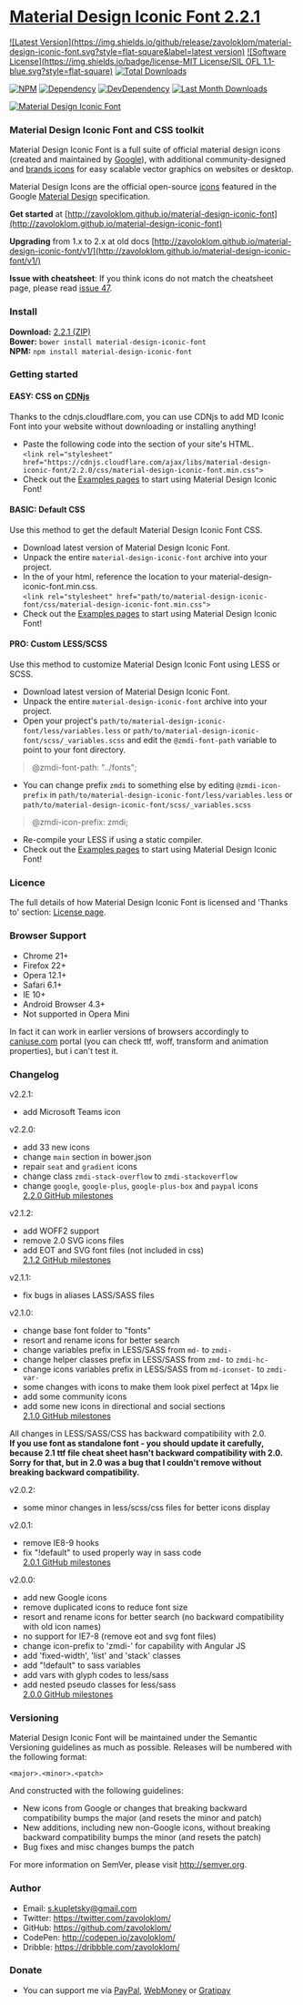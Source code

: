 # [Material Design Iconic Font 2.2.1](http://zavoloklom.github.io/material-design-iconic-font)

[![Latest Version](https://img.shields.io/github/release/zavoloklom/material-design-iconic-font.svg?style=flat-square&label=latest version)](https://github.com/zavoloklom/material-design-iconic-font/tags)
[![Software License](https://img.shields.io/badge/license-MIT License/SIL OFL 1.1-blue.svg?style=flat-square)](LICENSE)
[![Total Downloads](https://img.shields.io/github/downloads/zavoloklom/material-design-iconic-font/latest/total.svg)](https://github.com/zavoloklom/material-design-iconic-font/tags)

[![NPM](https://img.shields.io/npm/v/material-design-iconic-font.svg?style=flat-square)](https://www.npmjs.com/package/material-design-iconic-font)
[![Dependency](https://img.shields.io/david/zavoloklom/material-design-iconic-font.svg?style=flat-square)](https://david-dm.org/zavoloklom/material-design-iconic-font)
[![DevDependency](https://img.shields.io/david/dev/zavoloklom/material-design-iconic-font.svg?style=flat-square)](https://david-dm.org/zavoloklom/material-design-iconic-font#info=devDependencies)
[![Last Month Downloads](https://img.shields.io/npm/dm/material-design-iconic-font.svg?style=flat-square)](https://www.npmjs.com/package/material-design-iconic-font)

[![Material Design Iconic Font](http://zavoloklom.github.io/material-design-iconic-font/img/Material-Design-Iconic-Font.png)](http://zavoloklom.github.io/material-design-iconic-font/)

### Material Design Iconic Font and CSS toolkit

Material Design Iconic Font is a full suite of official material design icons (created and maintained by [Google](https://github.com/google/material-design-icons)), with additional community-designed and [brands icons](https://github.com/zavoloklom/material-design-iconic-font/tree/master/svg/brands) for easy scalable vector graphics on websites or desktop.

Material Design Icons are the official open-source [icons](http://www.google.com/design/spec/resources/sticker-sheets.html#sticker-sheets-components) featured in the Google [Material Design](http://www.google.com/design/spec) specification.

**Get started** at [http://zavoloklom.github.io/material-design-iconic-font](http://zavoloklom.github.io/material-design-iconic-font)

**Upgrading** from 1.x to 2.x at old docs [http://zavoloklom.github.io/material-design-iconic-font/v1/](http://zavoloklom.github.io/material-design-iconic-font/v1/)

**Issue with cheatsheet**: If you think icons do not match the cheatsheet page, please read [issue 47](https://github.com/zavoloklom/material-design-iconic-font/issues/47).

### Install
**Download:**    [2.2.1 (ZIP)](https://github.com/zavoloklom/material-design-iconic-font/releases/download/2.2.0/material-design-iconic-font.zip)   
**Bower:**       `bower install material-design-iconic-font`   
**NPM:**         `npm install material-design-iconic-font`

### Getting started
#### EASY: CSS on [CDNjs](https://cdnjs.com/libraries/material-design-iconic-font)
Thanks to the cdnjs.cloudflare.com, you can use CDNjs to add MD Iconic Font into your website without downloading or installing anything!   
- Paste the following code into the <head> section of your site's HTML.  
`<link rel="stylesheet" href="https://cdnjs.cloudflare.com/ajax/libs/material-design-iconic-font/2.2.0/css/material-design-iconic-font.min.css">`   
- Check out the [Examples pages](http://zavoloklom.github.io/material-design-iconic-font/examples.html) to start using Material Design Iconic Font!   

#### BASIC: Default CSS
Use this method to get the default Material Design Iconic Font CSS.   
- Download latest version of Material Design Iconic Font.   
- Unpack the entire `material-design-iconic-font` archive into your project.   
- In the <head> of your html, reference the location to your material-design-iconic-font.min.css.   
`<link rel="stylesheet" href="path/to/material-design-iconic-font/css/material-design-iconic-font.min.css">`   
- Check out the [Examples pages](http://zavoloklom.github.io/material-design-iconic-font/examples.html) to start using Material Design Iconic Font!   

#### PRO: Custom LESS/SCSS
Use this method to customize Material Design Iconic Font using LESS or SCSS.   
- Download latest version of Material Design Iconic Font.   
- Unpack the entire `material-design-iconic-font` archive into your project.   
- Open your project's `path/to/material-design-iconic-font/less/variables.less` or `path/to/material-design-iconic-font/scss/_variables.scss` and edit the `@zmdi-font-path` variable to point to your font directory.   

> @zmdi-font-path:   "../fonts";

- You can change prefix `zmdi` to something else by editing `@zmdi-icon-prefix` in `path/to/material-design-iconic-font/less/variables.less` or `path/to/material-design-iconic-font/scss/_variables.scss`

> @zmdi-icon-prefix:       zmdi;

- Re-compile your LESS if using a static compiler.
- Check out the [Examples pages](http://zavoloklom.github.io/material-design-iconic-font/examples.html) to start using Material Design Iconic Font!

### Licence
The full details of how Material Design Iconic Font is licensed and 'Thanks to' section: [License page](http://zavoloklom.github.io/material-design-iconic-font/license.html).

### Browser Support
- Chrome 21+   
- Firefox 22+   
- Opera 12.1+   
- Safari 6.1+   
- IE 10+   
- Android Browser 4.3+   
- Not supported in Opera Mini   

In fact it can work in earlier versions of browsers accordingly to [caniuse.com](http://caniuse.com/) portal (you can check ttf, woff, transform and animation properties), but i can't test it.

### Changelog   
v2.2.1:
- add Microsoft Teams icon
 
v2.2.0:   
- add 33 new icons   
- change `main` section in bower.json   
- repair `seat` and `gradient` icons   
- change class `zmdi-stack-overflow` to `zmdi-stackoverflow`   
- change `google`, `google-plus`, `google-plus-box` and `paypal` icons   
[2.2.0 GitHub milestones](https://github.com/zavoloklom/material-design-iconic-font/issues?milestone=5&page=1&state=closed)  

v2.1.2:   
- add WOFF2 support    
- remove 2.0 SVG icons files
- add EOT and SVG font files (not included in css)   
[2.1.2 GitHub milestones](https://github.com/zavoloklom/material-design-iconic-font/issues?milestone=6&page=1&state=closed)    

v2.1.1:   
- fix bugs in aliases LASS/SASS files   

v2.1.0:   
- change base font folder to "fonts"   
- resort and rename icons for better search   
- change variables prefix in LESS/SASS from ```md-``` to ```zmdi-```   
- change helper classes prefix in LESS/SASS from ```zmd-``` to ```zmdi-hc-```   
- change icons variables prefix in LESS/SASS from ```md-iconset-``` to ```zmdi-var-```   
- some changes with icons to make them look pixel perfect at 14px lie   
- add some community icons   
- add some new icons in directional and social sections   
[2.1.0 GitHub milestones](https://github.com/zavoloklom/material-design-iconic-font/issues?milestone=4&page=1&state=closed)    

All changes in LESS/SASS/CSS has backward compatibility with 2.0.    
**If you use font as standalone font - you should update it carefully, because 2.1 ttf file cheat sheet hasn't backward compatibility with 2.0. Sorry for that, but in 2.0 was a bug that I couldn't remove without breaking backward compatibility.**    

v2.0.2:   
- some minor changes in less/scss/css files for better icons display    

v2.0.1:   
- remove IE8-9 hooks   
- fix "!default" to used properly way in sass code   
[2.0.1 GitHub milestones](https://github.com/zavoloklom/material-design-iconic-font/issues?milestone=2&page=1&state=closed)

v2.0.0:   
- add new Google icons   
- remove duplicated icons to reduce font size   
- resort and rename icons for better search (no backward compatibility with old icon names)  
- no support for IE7-8 (remove eot and svg font files)   
- change icon-prefix to 'zmdi-' for capability with Angular JS   
- add 'fixed-width', 'list' and 'stack' classes  
- add "!default" to sass variables   
- add vars with glyph codes to less/sass   
- add nested pseudo classes for less/sass   
[2.0.0 GitHub milestones](https://github.com/zavoloklom/material-design-iconic-font/issues?milestone=3&page=1&state=closed)

### Versioning
Material Design Iconic Font will be maintained under the Semantic Versioning guidelines as much as possible. Releases will be numbered with the following format:

`<major>.<minor>.<patch>`

And constructed with the following guidelines:

* New icons from Google or changes that breaking backward compatibility bumps the major (and resets the minor and patch)
* New additions, including new non-Google icons, without breaking backward compatibility bumps the minor (and resets the patch)
* Bug fixes and misc changes bumps the patch

For more information on SemVer, please visit http://semver.org.

### Author
- Email: s.kupletsky@gmail.com
- Twitter: https://twitter.com/zavoloklom/
- GitHub: https://github.com/zavoloklom/
- CodePen: http://codepen.io/zavoloklom/
- Dribble: https://dribbble.com/zavoloklom/

### Donate
- You can support me via [PayPal](https://www.paypal.com/cgi-bin/webscr?cmd=_donations&business=s%2ekupletsky%40gmail%2ecom&lc=US&item_name=Material%20Design%20Iconic%20Font&currency_code=USD&bn=PP%2dDonationsBF%3abtn_donateCC_LG%2egif%3aNonHosted), [WebMoney](https://funding.webmoney.ru/material-design-web-projects) or [Gratipay](http://gratipay.com/zavoloklom/)

